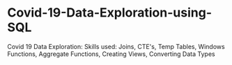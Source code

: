 # Covid-19-Data-Exploration-using-SQL
Covid 19 Data Exploration:
Skills used: Joins, CTE's, Temp Tables, Windows Functions, Aggregate Functions, Creating Views, Converting Data Types
